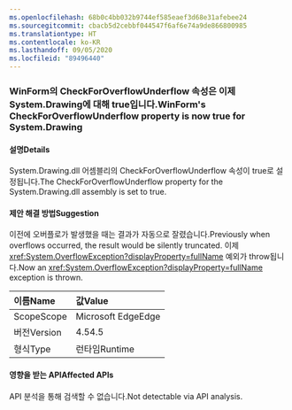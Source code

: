 ```yaml
---
ms.openlocfilehash: 68b0c4bb032b9744ef585eaef3d68e31afebee24
ms.sourcegitcommit: cbacb5d2cebbf044547f6af6e74a9de866800985
ms.translationtype: HT
ms.contentlocale: ko-KR
ms.lasthandoff: 09/05/2020
ms.locfileid: "89496440"
---
```

### <a name="winforms-checkforoverflowunderflow-property-is-now-true-for-systemdrawing"></a><span data-ttu-id="3d242-101">WinForm의 CheckForOverflowUnderflow 속성은 이제 System.Drawing에 대해 true입니다.</span><span class="sxs-lookup"><span data-stu-id="3d242-101">WinForm's CheckForOverflowUnderflow property is now true for System.Drawing</span></span>

#### <a name="details"></a><span data-ttu-id="3d242-102">설명</span><span class="sxs-lookup"><span data-stu-id="3d242-102">Details</span></span>

<span data-ttu-id="3d242-103">System.Drawing.dll 어셈블리의 CheckForOverflowUnderflow 속성이 true로 설정됩니다.</span><span class="sxs-lookup"><span data-stu-id="3d242-103">The CheckForOverflowUnderflow property for the System.Drawing.dll assembly is set to true.</span></span>

#### <a name="suggestion"></a><span data-ttu-id="3d242-104">제안 해결 방법</span><span class="sxs-lookup"><span data-stu-id="3d242-104">Suggestion</span></span>

<span data-ttu-id="3d242-105">이전에 오버플로가 발생했을 때는 결과가 자동으로 잘렸습니다.</span><span class="sxs-lookup"><span data-stu-id="3d242-105">Previously when overflows occurred, the result would be silently truncated.</span></span> <span data-ttu-id="3d242-106">이제 <xref:System.OverflowException?displayProperty=fullName> 예외가 throw됩니다.</span><span class="sxs-lookup"><span data-stu-id="3d242-106">Now an <xref:System.OverflowException?displayProperty=fullName> exception is thrown.</span></span>

| <span data-ttu-id="3d242-107">이름</span><span class="sxs-lookup"><span data-stu-id="3d242-107">Name</span></span>    | <span data-ttu-id="3d242-108">값</span><span class="sxs-lookup"><span data-stu-id="3d242-108">Value</span></span>       |
|:--------|:------------|
| <span data-ttu-id="3d242-109">Scope</span><span class="sxs-lookup"><span data-stu-id="3d242-109">Scope</span></span>   |<span data-ttu-id="3d242-110">Microsoft Edge</span><span class="sxs-lookup"><span data-stu-id="3d242-110">Edge</span></span>|
|<span data-ttu-id="3d242-111">버전</span><span class="sxs-lookup"><span data-stu-id="3d242-111">Version</span></span>|<span data-ttu-id="3d242-112">4.5</span><span class="sxs-lookup"><span data-stu-id="3d242-112">4.5</span></span>|
|<span data-ttu-id="3d242-113">형식</span><span class="sxs-lookup"><span data-stu-id="3d242-113">Type</span></span>|<span data-ttu-id="3d242-114">런타임</span><span class="sxs-lookup"><span data-stu-id="3d242-114">Runtime</span></span>|

#### <a name="affected-apis"></a><span data-ttu-id="3d242-115">영향을 받는 API</span><span class="sxs-lookup"><span data-stu-id="3d242-115">Affected APIs</span></span>

<span data-ttu-id="3d242-116">API 분석을 통해 검색할 수 없습니다.</span><span class="sxs-lookup"><span data-stu-id="3d242-116">Not detectable via API analysis.</span></span>

<!--

#### Affected APIs

Not detectable via API analysis.

-->
